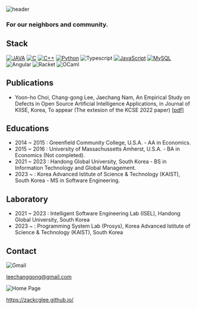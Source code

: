 ![header](https://capsule-render.vercel.app/api?type=waving&color=auto&height=300&section=header&text=Zack%20CG%20Lee&fontSize=90&animation=fadeIn&fontAlignY=38&desc=Researching%20Software%20Engineering&descAlignY=51&descAlign=62)

### For our neighbors and community.

## Stack

[![JAVA](https://img.shields.io/badge/Java-ED8B00?style=for-the-badge&logo=java&logoColor=white)](#)
[![C](https://img.shields.io/badge/C-00599C?style=for-the-badge&logo=c&logoColor=white)](#)
[![C++](https://img.shields.io/badge/C%2B%2B-00599C?style=for-the-badge&logo=c%2B%2B&logoColor=white)](#)
[![Python](https://img.shields.io/badge/PYTHON-3776AB.svg?&style=for-the-badge&logo=python&logoColor=white)](#)
![Typescript](https://img.shields.io/badge/TypeScript-007ACC?style=for-the-badge&logo=typescript&logoColor=white)
[![JavaScript](https://img.shields.io/badge/JAVASCRIPT-F7DF1E.svg?&style=for-the-badge&logo=javascript&logoColor=323330)](#)
[![MySQL](https://img.shields.io/badge/MySQL-e06f13.svg?&style=for-the-badge&logo=MySQL&logoColor=white)](#)
![Angular](https://img.shields.io/badge/Angular-DD0031?style=for-the-badge&logo=angular&logoColor=white)
![Racket](https://img.shields.io/badge/Racket-9F1D20?style=for-the-badge&logo=racket&logoColor=white)
![OCaml](https://img.shields.io/badge/OCaml-e06f13?style=for-the-badge&logo=ocaml&logoColor=white)


## Publications

- Yoon-ho Choi, Chang-gong Lee, Jaechang Nam, An Empirical Study on Defects in Open Source Artificial Intelligence Applications, in Journal of KIISE, Korea, To appear (The extesion of the KCSE 2022 paper) [[pdf](https://drive.google.com/file/d/1JxLtQitmTOnQ80IYzNSTeORfbZz1MppB/view?usp=share_link)]


## Educations

- 2014 ~ 2015 : Greenfield Community College, U.S.A. - AA in Economics.
- 2015 ~ 2016 : University of Massachussetts Amherst, U.S.A. - BA in Economics (Not completed).
- 2021 ~ 2023 : Handong Global University, South Korea - BS in Information Technology and Global Management.
- 2023 ~      : Korea Advanced Istitute of Science & Technology (KAIST), South Korea - MS in Software Engineering.

## Laboratory

- 2021 ~ 2023 : Intelligent Software Engineering Lab (ISEL), Handong Global University, South Korea
- 2023 ~      : Programming System Lab  (Prosys), Korea Advanced Istitute of Science & Technology (KAIST), South Korea

## Contact

![Gmail](https://img.shields.io/badge/Gmail-D14836?style=for-the-badge&logo=gmail&logoColor=white)

leechanggong@gmail.com

<img alt="Home Page" src ="https://img.shields.io/badge/HomePage-D14836.svg?&style=for-the-badge&logo=Home Assistant Community Store&logoColor=white"/>

<a herf="https://zackcglee.github.io/" >https://zackcglee.github.io/</a>
